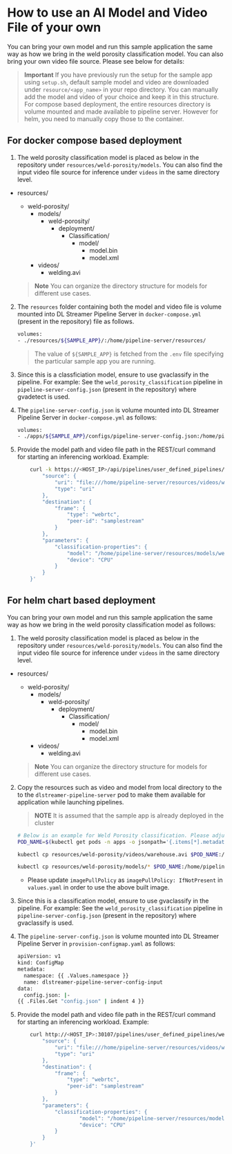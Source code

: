 # How to use an AI Model and Video File of your own


You can bring your own model and run this sample application the same way as how we bring in the weld porosity classification model. You can also bring your own video file source. Please see below for details:
>**Important** If you have previously run the setup for the sample app using `setup.sh`, default sample model and video are downloaded under `resource/<app_name>` in your repo directory. You can manually add the model and video of your choice and keep it in this structure. 
For compose based deployment, the entire resources directory is volume mounted and made available to pipeline server. However for helm, you need to manually copy those to the container.

## For docker compose based deployment

1. The weld porosity classification model is placed as below in the repository under  `resources/weld-porosity/models`. You can also find the input video file source for inference under `videos` in the same directory level.

- resources/
  - weld-porosity/
    - models/
        - weld-porosity/
            - deployment/
                - Classification/
                    - model/
                        - model.bin
                        - model.xml
    - videos/
        - welding.avi

   > **Note**
   > You can organize the directory structure for models for different use cases.


2. The `resources` folder containing both the model and video file is volume mounted into DL Streamer Pipeline Server in `docker-compose.yml` (present in the repository) file as follows.
    ```sh
    volumes:
    - ./resources/${SAMPLE_APP}/:/home/pipeline-server/resources/
    ```
    > The value of `${SAMPLE_APP}` is fetched from the `.env` file specifying the particular sample app you are running.

3. Since this is a classficiation model, ensure to use gvaclassify in the pipeline. For example: See the `weld_porosity_classification` pipeline in `pipeline-server-config.json` (present in the repository) where gvadetect is used.

4. The `pipeline-server-config.json` is volume mounted into DL Streamer Pipeline Server in `docker-compose.yml` as follows:

    ```sh
    volumes:
    - ./apps/${SAMPLE_APP}/configs/pipeline-server-config.json:/home/pipeline-server/config.json
    ```

4. Provide the model path and video file path in the REST/curl command for starting an inferencing workload. Example:
    ```sh
        curl -k https://<HOST_IP>/api/pipelines/user_defined_pipelines/weld_porosity_classification -X POST -H 'Content-Type: application/json' -d '{
            "source": {
                "uri": "file:///home/pipeline-server/resources/videos/welding.avi",
                "type": "uri"
            },
            "destination": {
                "frame": {
                    "type": "webrtc",
                    "peer-id": "samplestream"
                }
            },
            "parameters": {
                "classification-properties": {
                    "model": "/home/pipeline-server/resources/models/weld-porosity/deployment/Classification/model/model.xml",
                    "device": "CPU"
                }
            }
        }'
    ```

## For helm chart based deployment

You can bring your own model and run this sample application the same way as how we bring in the weld porosity classification model as follows:

1. The weld porosity classification model is placed as below in the repository under `resources/weld-porosity/models`. You can also find the input video file source for inference under `videos` in the same directory level.

- resources/
  - weld-porosity/
    - models/
        - weld-porosity/
            - deployment/
                - Classification/
                    - model/
                        - model.bin
                        - model.xml
    - videos/
        - welding.avi

   > **Note**
   > You can organize the directory structure for models for different use cases.


2. Copy the resources such as video and model from local directory to the to the `dlstreamer-pipeline-server` pod to make them available for application while launching pipelines.
    > **NOTE** It is assumed that the sample app is already deployed in the cluster
    ```sh
    # Below is an example for Weld Porosity classification. Please adjust the source path of models and videos appropriately for other sample applications.
    POD_NAME=$(kubectl get pods -n apps -o jsonpath='{.items[*].metadata.name}' | tr ' ' '\n' | grep deployment-dlstreamer-pipeline-server | head -n 1)

    kubectl cp resources/weld-porosity/videos/warehouse.avi $POD_NAME:/home/pipeline-server/resources/videos/ -c dlstreamer-pipeline-server -n apps

    kubectl cp resources/weld-porosity/models/* $POD_NAME:/home/pipeline-server/resources/models/ -c dlstreamer-pipeline-server -n apps
    ```
    - Please update `imagePullPolicy` as `imagePullPolicy: IfNotPresent` in `values.yaml` in order to use the above built image.

3. Since this is a classification model, ensure to use gvaclassify in the pipeline. For example: See the `weld_porosity_classification` pipeline in `pipeline-server-config.json` (present in the repository) where gvaclassify is used.

4. The `pipeline-server-config.json` is volume mounted into DL Streamer Pipeline Server in `provision-configmap.yaml` as follows:

    ```sh
    apiVersion: v1
    kind: ConfigMap
    metadata:
      namespace: {{ .Values.namespace }}
      name: dlstreamer-pipeline-server-config-input
    data:
      config.json: |-
    {{ .Files.Get "config.json" | indent 4 }}
    ```

4. Provide the model path and video file path in the REST/curl command for starting an inferencing workload. Example:
    ```sh
        curl http://<HOST_IP>:30107/pipelines/user_defined_pipelines/weld_porosity_classification -X POST -H 'Content-Type: application/json' -d '{
            "source": {
                "uri": "file:///home/pipeline-server/resources/videos/welding.avi",
                "type": "uri"
            },
            "destination": {
                "frame": {
                    "type": "webrtc",
                    "peer-id": "samplestream"
                }
            },
            "parameters": {
                "classification-properties": {
                        "model": "/home/pipeline-server/resources/models/weld-porosity/deployment/Classification/model/model.xml",
                        "device": "CPU"
                }
            }
        }'
    ```